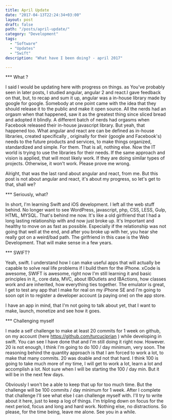 ```yaml
---
title: April Update
date: "2017-04-13T22:24:34+03:00"
layout: post
draft: false
path: "/posts/april-update/"
category: "Development"
tags:
  - "Software"
  - "Updates"
  - "Swift"
description: "What have I been doing? - april 2017"

---
```

*** What ?

I said I would be updating here with progress on things. as You've probably seen in later posts, I studied angular, angular 2 and react.I gave feedback on that, but, to recap and sum it up, angular was a in-house library made by google for google. Somebody at one point came with the idea that they should release it to the public and make it open source. All the nerds had an orgasm when that happened, saw it as the greatest thing since sliced bread and adopted it blindly. A different batch of nerds had orgasms when Facebook released their in-house javascript library. But yeah, that happened too. What angular and react are can be defined as in-house libraries, created specifically , originally for their (google and Facebook's) needs to the future products and services, to make things organized, standardized and simple. For them. That is all, nothing else. Now the IT world is trying to use the libraries for their needs. If the same approach and vision is applied, that will most likely work. If they are doing similar types of projects. Otherwise, it won't work. Please prove me wrong.

Alright, that was the last rand about angular and react, from me. But this post is not about angular and react, it's about my progress, so let's get to that, shall we?

*** Seriously, what?

In short, I'm learning Swift and iOS development. I left all the web stuff behind. No longer want to see WordPress, javascript, php, CSS, LESS, Gulp, HTML, MYSQL. That's behind me now. It's like a old girlfriend that I had a long lasting relationship with and now just broke up. It's Important and healthy to move on as fast as possible. Especially if the relationship was not going that well at the end, and after you broke up with her, you hear she really got on a weird/bad path. The girlfriend in this case is the Web Development. That will make sense in a few years.

*** SWIFT?

Yeah, swift. I understand how I can make useful apps that will actually be capable to solve real life problems if I build them for the iPhone. xCode is awesome, SWIFT is awesome, right now I'm still learning it and basic principles in it,, core data, MVC, about IBOutlets and IBActions, how classes work and are inherited, how everything ties together. The emulator is great, I get to test any app that I make for real on my iPhone SE and I'm going to soon opt in to register a developer account (a paying one) on the app store.

I have an app in mind, that I'm not going to talk about yet, that I want to make, launch, monetize and see how it goes.

*** Challenging myself

I made a self challenge to make at least 20 commits for 1 week on github, on my account (here https://github.com/turcuciprian ) while developing in swift. You can see I have done that and I'm still doing it right now. However. 20 is not enough, I think I'm going to do 100 / day minimum, very soon. The reasoning behind the quantity approach is that I am forced to work a lot, to make that many commits. 20 was doable and not that hard. I think 100 is going to take much more of my time, I will get to work a lot, learn a lot and accomplish a lot. Not sure when I will be starting the 100 / day min. But it will be in the next few days.

Obviously I won't be a able to keep that up for too much time. But the challenge will be 100 commits / day minimum for 1 week. After I complete that challenge I'll see what else I can challenge myself with. I'll try to write about it here, just to keep a log of things. I'm tripling down on focus for the next period, focus and long and hard work. Nothing else, no distractions. So please, for the time being, leave me alone. See you in a while.
